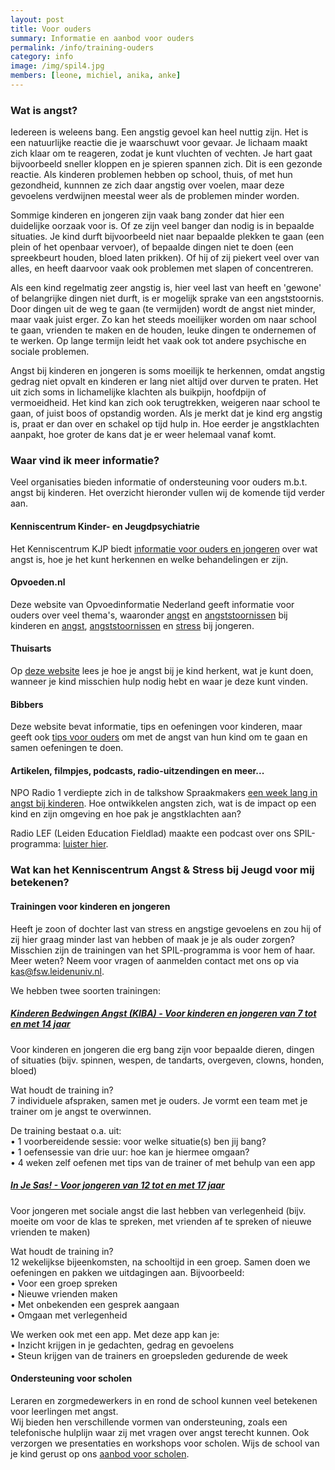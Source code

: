 ```yaml
---
layout: post
title: Voor ouders
summary: Informatie en aanbod voor ouders
permalink: /info/training-ouders
category: info
image: /img/spil4.jpg
members: [leone, michiel, anika, anke]
---
```


### Wat is angst? 

Iedereen is weleens bang. Een angstig gevoel kan heel nuttig zijn. Het is een natuurlijke reactie die je waarschuwt voor gevaar. Je lichaam maakt zich klaar om te reageren, zodat je kunt vluchten of vechten. Je hart gaat bijvoorbeeld sneller kloppen en je spieren spannen zich. Dit is een gezonde reactie. Als kinderen problemen hebben op school, thuis, of met hun gezondheid, kunnnen ze zich daar angstig over voelen, maar deze gevoelens verdwijnen meestal weer als de problemen minder worden.

Sommige kinderen en jongeren zijn vaak bang zonder dat hier een duidelijke oorzaak voor is. Of ze zijn veel banger dan nodig is in bepaalde situaties. Je kind durft bijvoorbeeld niet naar bepaalde plekken te gaan (een plein of het openbaar vervoer), of bepaalde dingen niet te doen (een spreekbeurt houden, bloed laten prikken). Of hij of zij piekert veel over van alles, en heeft daarvoor vaak ook problemen met slapen of concentreren. 

Als een kind regelmatig zeer angstig is, hier veel last van heeft en 'gewone' of belangrijke dingen niet durft, is er mogelijk sprake van een angststoornis. Door dingen uit de weg te gaan (te vermijden) wordt de angst niet minder, maar vaak juist erger. Zo kan het steeds moeilijker worden om naar school te gaan, vrienden te maken en de houden, leuke dingen te ondernemen of te werken. Op lange termijn leidt het vaak ook tot andere psychische en sociale problemen. 

Angst bij kinderen en jongeren is soms moeilijk te herkennen, omdat angstig gedrag niet opvalt en kinderen er lang niet altijd over durven te praten. Het uit zich soms in lichamelijke klachten als buikpijn, hoofdpijn of vermoeidheid. Het kind kan zich ook terugtrekken, weigeren naar school te gaan, of juist boos of opstandig worden. Als je merkt dat je kind erg angstig is, praat er dan over en schakel op tijd hulp in. Hoe eerder je angstklachten aanpakt, hoe groter de kans dat je er weer helemaal vanaf komt. 
<br>

### Waar vind ik meer informatie?

Veel organisaties bieden informatie of ondersteuning voor ouders m.b.t. angst bij kinderen. Het overzicht hieronder vullen wij de komende tijd verder aan. 

#### Kenniscentrum Kinder- en Jeugdpsychiatrie
Het Kenniscentrum KJP biedt [informatie voor ouders en jongeren](https://www.kenniscentrum-kjp.nl/ouders-jongeren/angst/) over wat angst is, hoe je het kunt herkennen en welke behandelingen er zijn. 

#### Opvoeden.nl
Deze website van Opvoedinformatie Nederland geeft informatie voor ouders over veel thema's, waaronder [angst](https://www.opvoeden.nl/angstig-gedrag-476/) en [angststoornissen](https://www.opvoeden.nl/angststoornissen-197/) bij kinderen en [angst](https://www.opvoeden.nl/bang-777/), [angststoornissen](https://www.opvoeden.nl/angststoornissen-1281/) en [stress](https://www.opvoeden.nl/stress-758/) bij jongeren. 

#### Thuisarts
Op [deze website](https://www.thuisarts.nl/angst-bij-kinderen) lees je hoe je angst bij je kind herkent, wat je kunt doen, wanneer je kind misschien hulp nodig hebt en waar je deze kunt vinden.

#### Bibbers 
Deze website bevat informatie, tips en oefeningen voor kinderen, maar geeft ook [tips voor ouders](https://bibbers.nl/voor-volwassenen/) om met de angst van hun kind om te gaan en samen oefeningen te doen. 

#### Artikelen, filmpjes, podcasts, radio-uitzendingen en meer... 
NPO Radio 1 verdiepte zich in de talkshow Spraakmakers [een week lang in angst bij kinderen](https://www.nporadio1.nl/spraakmakers/onderwerpen/71875-2021-02-05-verhalen-van-spraakmakers-angst-bij-kinderen-deel-5). Hoe ontwikkelen angsten zich, wat is de impact op een kind en zijn omgeving en hoe pak je angstklachten aan?
<br>

Radio LEF (Leiden Education Fieldlad) maakte een podcast over ons SPIL-programma: [luister hier](https://open.spotify.com/episode/1woeQZApsmgxbpQtfEQPGZ?si=iIYTHGOHTlGYJw-TEfYx5w).
<br>

### Wat kan het Kenniscentrum Angst & Stress bij Jeugd voor mij betekenen?  

#### Trainingen voor kinderen en jongeren  
Heeft je zoon of dochter last van stress en angstige gevoelens en zou hij of zij hier graag minder last van hebben of maak je je als ouder zorgen? 
Misschien zijn de trainingen van het SPIL-programma is voor hem of haar. 
<br>
Meer weten? Neem voor vragen of aanmelden contact met ons op via kas@fsw.leidenuniv.nl. 
<br>

We hebben twee soorten trainingen: 

##### [Kinderen Bedwingen Angst (KIBA) - Voor kinderen en jongeren van 7 tot en met 14 jaar](https://kasleiden.nl/projects/kiba)
Voor kinderen en jongeren die erg bang zijn voor bepaalde dieren, dingen of situaties (bijv. spinnen, wespen, de tandarts, overgeven, clowns, honden, bloed)

Wat houdt de training in? <br>
7 individuele afspraken, samen met je ouders. Je vormt een team met je trainer om je angst te overwinnen. 

De training bestaat o.a. uit: <br>
•	1 voorbereidende sessie: voor welke situatie(s) ben jij bang? <br>
•	1 oefensessie van drie uur: hoe kan je hiermee omgaan? <br>
•	4 weken zelf oefenen met tips van de trainer of met behulp van een app<br>

##### [In Je Sas! - Voor jongeren van 12 tot en met 17 jaar](https://kasleiden.nl/projects/sas)
Voor jongeren met sociale angst die last hebben van verlegenheid (bijv. moeite om voor de klas te spreken, met vrienden af te spreken of nieuwe vrienden te maken)

Wat houdt de training in? <br>
12 wekelijkse bijeenkomsten, na schooltijd in een groep. 
Samen doen we oefeningen en pakken we uitdagingen aan. Bijvoorbeeld: <br>
•	Voor een groep spreken <br>
•	Nieuwe vrienden maken <br>
•	Met onbekenden een gesprek aangaan <br>
•	Omgaan met verlegenheid <br>

We werken ook met een app. Met deze app kan je: <br>
•	Inzicht krijgen in je gedachten, gedrag en gevoelens <br>
•	Steun krijgen van de trainers en groepsleden gedurende de week <br>


#### Ondersteuning voor scholen 

Leraren en zorgmedewerkers in en rond de school kunnen veel betekenen voor leerlingen met angst.<br>
Wij bieden hen verschillende vormen van ondersteuning, zoals een telefonische hulplijn waar zij met vragen over angst terecht kunnen. Ook verzorgen we presentaties en workshops voor scholen. Wijs de school van je kind gerust op ons [aanbod voor scholen](https://kasleiden.nl/info/training). 
